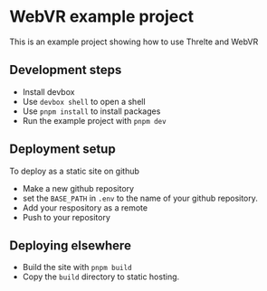 # WebVR example project

This is an example project showing how to use Threlte and WebVR

## Development steps

- Install devbox
- Use `devbox shell` to open a shell
- Use `pnpm install` to install packages
- Run the example project with `pnpm dev`

## Deployment setup

To deploy as a static site on github

- Make a new github repository
- set the `BASE_PATH` in `.env` to the name of your github repository.
- Add your respository as a remote
- Push to your repository

## Deploying elsewhere

- Build the site with `pnpm build`
- Copy the `build` directory to static hosting.
